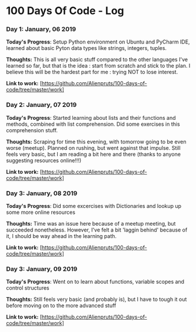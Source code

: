 # 100 Days Of Code - Log

### Day 1: January, 06 2019 

**Today's Progress**: Setup Python environment on Ubuntu and PyCharm IDE, learned about basic Pyton data types like strings, integers, tuples.

**Thoughts:** This is all very basic stuff compared to the other languages I've learned so far, but that is the idea : start from scratch and stick to the plan. I believe this will be the hardest part for me : trying NOT to lose interest.

**Link to work:** [https://github.com/Alienpruts/100-days-of-code/tree/master/work]

### Day 2: January, 07 2019 

**Today's Progress**: Started learning about lists and their functions and methods, combined with list comprehension. Did some exercises in this comprehension stuff.

**Thoughts:** Scraping for time this evening, with tomorrow going to be even worse (meetup). Planned on rushing, but went against that impulse. Still feels very basic, but I am reading a bit here and there (thanks to anyone suggesting resources online!!!)

**Link to work:** [https://github.com/Alienpruts/100-days-of-code/tree/master/work]

### Day 3: January, 08 2019 

**Today's Progress**: Did some excercises with Dictionaries and lookup up some more online resources

**Thoughts:** Time was an issue here because of a meetup meeting, but succeeded nonetheless. However, I've felt a bit 'laggin behind' because of it, I should be way ahead in the learning path.

**Link to work:** [https://github.com/Alienpruts/100-days-of-code/tree/master/work]

### Day 3: January, 09 2019 

**Today's Progress**: Went on to learn about functions, variable scopes and control structures

**Thoughts:** Still feels very basic (and probably is), but I have to tough it out before moving on to the more advanced stuff

**Link to work:** [https://github.com/Alienpruts/100-days-of-code/tree/master/work]


